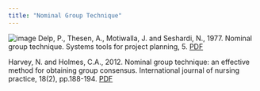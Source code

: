 ```yaml
---
title: "Nominal Group Technique"
---
```


![image](https://gyazo.com/71f454fe357c5bc64675ef471cbf1789/thumb/1000)
Delp, P., Thesen, A., Motiwalla, J. and Seshardi, N., 1977. Nominal group technique. Systems tools for project planning, 5.
[PDF](http://www.aucd.org/docs/urc/Leadership_Institute/Subsequent%20Leadership%20Institute%20Materials/Nominal%20Group%20Technique.pdf)


Harvey, N. and Holmes, C.A., 2012. Nominal group technique: an effective method for obtaining group consensus. International journal of nursing practice, 18(2), pp.188-194. [PDF](https://researchonline.jcu.edu.au/22604/4/JCU_22604_Harvey_and_Holmes_2012_accepted.pdf)
